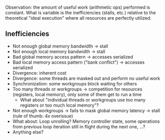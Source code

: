 Observation: the amount of useful work (arithmetic ops) performed is constant.
What is variable is the inefficiencies (stalls, etc.) relative to the theoretical "ideal execution" where all resources are perfectly utilized.

## Inefficiencies

 - Not enough global memory bandwidth -> stall
 - Not enough local memory bandwidth -> stall
 - Bad global memory access pattern -> accesses serialized
 - Bad local memory access pattern ("bank conflict") -> accesses serialized
 - Divergence: inherent cost
 - Divergence: some threads are masked out and perform no useful work
 - Synchronization: some workgroups block waiting for others
 - Too many threads or workgroups -> competition for resources (registers, local memory), only some of them get to run a time
   - What about "individual threads or workgroups use too many registers or too much local memory"?
 - Not enough workgroups -> fails to mask global memory latency -> stall (rule of thumb: 4x overissue)
 - What about: Loop unrolling? Memory controller state, some operations from previous loop iteration still in flight during the next one, ...?
 - Anything else?
